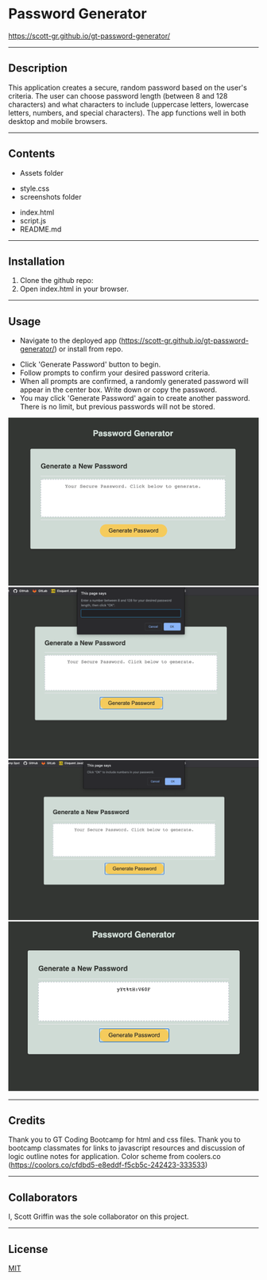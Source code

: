 # Password Generator
https://scott-gr.github.io/gt-password-generator/
<hr>

## Description
This application creates a secure, random password based on the user's criteria. The user can choose password length (between 8 and 128 characters) and what characters to include (uppercase letters, lowercase letters, numbers, and special characters). The app functions well in both desktop and mobile browsers.

<hr>

## Contents
 * Assets folder
  - style.css
  - screenshots folder
 * index.html
 * script.js
 * README.md

<hr>

## Installation
 1. Clone the github repo: 
 2. Open index.html in your browser.

<hr>

## Usage
 * Navigate to the deployed app (https://scott-gr.github.io/gt-password-generator/) or install from repo.

 - Click 'Generate Password' button to begin.
 - Follow prompts to confirm your desired password criteria.
 - When all prompts are confirmed, a randomly generated password will appear in the center box. Write down or copy the password.
 - You may click 'Generate Password' again to create another password. There is no limit, but previous passwords will not be stored.

![screen1](Assets/screenshots/screen-1-starting-screen.png)
![screen2](Assets/screenshots/screen-2-length-prompt.png)
![screen3](Assets/screenshots/screen-3-character-options.png)
![screen4](Assets/screenshots/screen-4-generated-password.png)

<hr>

## Credits
Thank you to GT Coding Bootcamp for html and css files. Thank you to bootcamp classmates for links to javascript resources and discussion of logic outline notes for application. Color scheme from coolers.co (https://coolors.co/cfdbd5-e8eddf-f5cb5c-242423-333533)

<hr>

## Collaborators
I, Scott Griffin was the sole collaborator on this project.

<hr>

## License
[MIT](https://choosealicense.com/licenses/mit/)